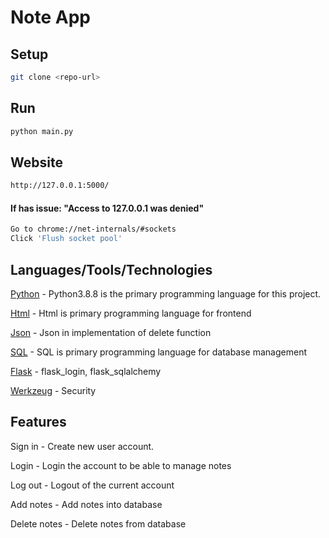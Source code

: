 # Note App

## Setup

```bash
git clone <repo-url>
```

## Run 

```bash
python main.py
```

## Website

```bash
http://127.0.0.1:5000/
```

#### If has issue: "Access to 127.0.0.1 was denied"

```bash
Go to chrome://net-internals/#sockets 
Click 'Flush socket pool'
```

## Languages/Tools/Technologies 
  
  [Python](https://www.python.org/) - Python3.8.8 is the primary programming language for this project.
  
  [Html](https://html.com/) - Html is primary programming language for frontend 
  
  [Json](https://www.json.org) - Json in implementation of delete function
  
  [SQL](https://www.mysql.com/) - SQL is primary programming language for database management
  
  [Flask](https://flask.palletsprojects.com/en/2.2.x/) - flask_login, flask_sqlalchemy
  
  [Werkzeug](https://werkzeug.palletsprojects.com/en/2.2.x/) - Security
  
## Features

  Sign in - Create new user account.
  
  Login - Login the account to be able to manage notes
  
  Log out - Logout of the current account
  
  Add notes - Add notes into database
  
  Delete notes - Delete notes from database
  



  
  

